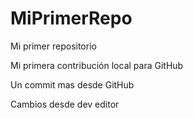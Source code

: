 # MiPrimerRepo
Mi primer repositorio

Mi primera contribución local para GitHub

Un commit mas desde GitHub

Cambios desde dev editor